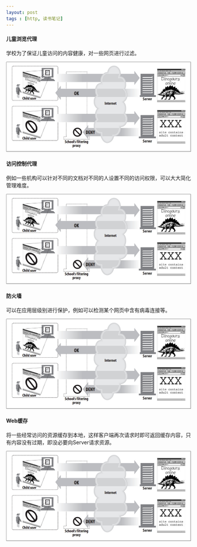 ```yaml
---
layout: post
tags : [http, 读书笔记]
---
```


#### 儿童浏览代理

学校为了保证儿童访问的内容健康，对一些网页进行过滤。

![保护儿童访问代理](/assets/images/child_safe_internet_filter.jpg)


#### 访问控制代理

例如一些机构可以针对不同的文档对不同的人设置不同的访问权限，可以大大简化管理难度。

![保护儿童访问代理](/assets/images/child_safe_internet_filter.jpg)

#### 防火墙

可以在应用层级别进行保护，例如可以检测某个网页中含有病毒连接等。

![保护儿童访问代理](/assets/images/child_safe_internet_filter.jpg)

#### Web缓存

将一些经常访问的资源缓存到本地，这样客户端再次请求时即可返回缓存内容，只有内容没有过期，即没必要向Server请求资源。

![保护儿童访问代理](/assets/images/child_safe_internet_filter.jpg)